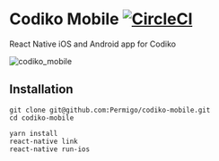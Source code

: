# Codiko Mobile [![CircleCI](https://circleci.com/gh/Permigo/codiko-mobile/tree/master.svg?style=shield&circle-token=30e80b25d169faf15e563f9ad3e3e06e99042668)](https://circleci.com/gh/Permigo/codiko-mobile/tree/master)

React Native iOS and Android app for Codiko

![codiko_mobile](https://cloud.githubusercontent.com/assets/4039090/23166214/0792b15c-f840-11e6-82f7-573d0580b82e.jpg)

## Installation
```
git clone git@github.com:Permigo/codiko-mobile.git
cd codiko-mobile

yarn install
react-native link
react-native run-ios
```
